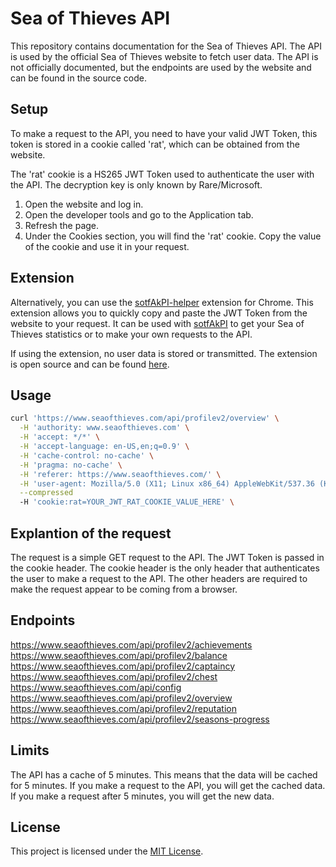 # Sea of Thieves API

This repository contains documentation for the Sea of Thieves API. The API is used by the official Sea of Thieves website to fetch user data. The API is not officially documented, but the endpoints are used by the website and can be found in the source code.

## Setup

To make a request to the API, you need to have your valid JWT Token, this token is stored in a cookie called 'rat', which can be obtained from the website.

The 'rat' cookie is a HS265 JWT Token used to authenticate the user with the API. The decryption key is only known by Rare/Microsoft.

1. Open the website and log in.
2. Open the developer tools and go to the Application tab.
3. Refresh the page.
4. Under the Cookies section, you will find the 'rat' cookie. Copy the value of the cookie and use it in your request.

## Extension

Alternatively, you can use the [sotfAkPI-helper](https://www.example.com) extension for Chrome. This extension allows you to quickly copy and paste the JWT Token from the website to your request. It can be used with [sotfAkPI](https://www.example.com) to get your Sea of Thieves statistics or to make your own requests to the API.

If using the extension, no user data is stored or transmitted. The extension is open source and can be found [here](https://www.example.com).


## Usage

```bash
curl 'https://www.seaofthieves.com/api/profilev2/overview' \
  -H 'authority: www.seaofthieves.com' \
  -H 'accept: */*' \
  -H 'accept-language: en-US,en;q=0.9' \
  -H 'cache-control: no-cache' \
  -H 'pragma: no-cache' \
  -H 'referer: https://www.seaofthieves.com/' \
  -H 'user-agent: Mozilla/5.0 (X11; Linux x86_64) AppleWebKit/537.36 (KHTML, like Gecko) Chrome/114.0.0.0 Safari/537.36' \
  --compressed
  -H 'cookie:rat=YOUR_JWT_RAT_COOKIE_VALUE_HERE' \
  ```

## Explantion of the request

The request is a simple GET request to the API. The JWT Token is passed in the cookie header. The cookie header is the only header that authenticates the user to make a request to the API. The other headers are required to make the request appear to be coming from a browser. 

## Endpoints

https://www.seaofthieves.com/api/profilev2/achievements
https://www.seaofthieves.com/api/profilev2/balance
https://www.seaofthieves.com/api/profilev2/captaincy
https://www.seaofthieves.com/api/profilev2/chest
https://www.seaofthieves.com/api/config
https://www.seaofthieves.com/api/profilev2/overview
https://www.seaofthieves.com/api/profilev2/reputation
https://www.seaofthieves.com/api/profilev2/seasons-progress

## Limits

The API has a cache of 5 minutes. This means that the data will be cached for 5 minutes. If you make a request to the API, you will get the cached data. If you make a request after 5 minutes, you will get the new data.

## License

This project is licensed under the [MIT License](LICENSE).
